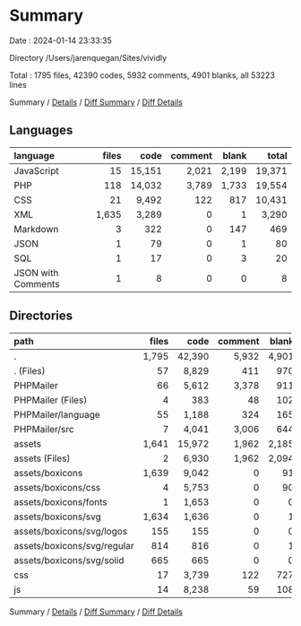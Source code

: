 # Summary

Date : 2024-01-14 23:33:35

Directory /Users/jarenquegan/Sites/vividly

Total : 1795 files,  42390 codes, 5932 comments, 4901 blanks, all 53223 lines

Summary / [Details](details.md) / [Diff Summary](diff.md) / [Diff Details](diff-details.md)

## Languages
| language | files | code | comment | blank | total |
| :--- | ---: | ---: | ---: | ---: | ---: |
| JavaScript | 15 | 15,151 | 2,021 | 2,199 | 19,371 |
| PHP | 118 | 14,032 | 3,789 | 1,733 | 19,554 |
| CSS | 21 | 9,492 | 122 | 817 | 10,431 |
| XML | 1,635 | 3,289 | 0 | 1 | 3,290 |
| Markdown | 3 | 322 | 0 | 147 | 469 |
| JSON | 1 | 79 | 0 | 1 | 80 |
| SQL | 1 | 17 | 0 | 3 | 20 |
| JSON with Comments | 1 | 8 | 0 | 0 | 8 |

## Directories
| path | files | code | comment | blank | total |
| :--- | ---: | ---: | ---: | ---: | ---: |
| . | 1,795 | 42,390 | 5,932 | 4,901 | 53,223 |
| . (Files) | 57 | 8,829 | 411 | 970 | 10,210 |
| PHPMailer | 66 | 5,612 | 3,378 | 911 | 9,901 |
| PHPMailer (Files) | 4 | 383 | 48 | 102 | 533 |
| PHPMailer/language | 55 | 1,188 | 324 | 165 | 1,677 |
| PHPMailer/src | 7 | 4,041 | 3,006 | 644 | 7,691 |
| assets | 1,641 | 15,972 | 1,962 | 2,185 | 20,119 |
| assets (Files) | 2 | 6,930 | 1,962 | 2,094 | 10,986 |
| assets/boxicons | 1,639 | 9,042 | 0 | 91 | 9,133 |
| assets/boxicons/css | 4 | 5,753 | 0 | 90 | 5,843 |
| assets/boxicons/fonts | 1 | 1,653 | 0 | 0 | 1,653 |
| assets/boxicons/svg | 1,634 | 1,636 | 0 | 1 | 1,637 |
| assets/boxicons/svg/logos | 155 | 155 | 0 | 0 | 155 |
| assets/boxicons/svg/regular | 814 | 816 | 0 | 1 | 817 |
| assets/boxicons/svg/solid | 665 | 665 | 0 | 0 | 665 |
| css | 17 | 3,739 | 122 | 727 | 4,588 |
| js | 14 | 8,238 | 59 | 108 | 8,405 |

Summary / [Details](details.md) / [Diff Summary](diff.md) / [Diff Details](diff-details.md)